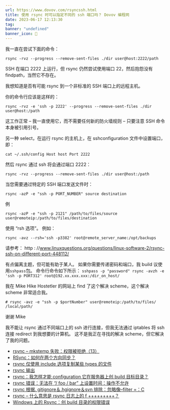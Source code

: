 ```yaml
---
url: https://www.dovov.com/rsyncssh.html
title: 使用 rsync 时可以指定不同的 ssh 端口吗？ Dovov 编程网
date: 2023-06-17 12:13:30
tag: 
banner: "undefined"
banner_icon: 🔖
---
```

我一直在尝试下面的命令：

```
rsync -rvz --progress --remove-sent-files ./dir user@host:2222/path

```

SSH 在端口 2222 上运行，但 rsync 仍然尝试使用端口 22，然后抱怨没有 findpath，当然它不存在。

我想知道是否有可能 rsync 到一个非标准的 SSH 端口上的远程主机。



你的命令行应该是这样的：

```
rsync -rvz -e 'ssh -p 2222' --progress --remove-sent-files ./dir user@host:/path

```

这工作正常 – 我一直使用它，而不需要任何新的防火墙规则 – 只要注意 SSH 命令本身被引用引号。

另一种 select，在运行 rsync 的主机上，在 sshconfiguration 文件中设置端口，即：

```
cat ~/.ssh/config Host host Port 2222

```

然后 rsync 通过 ssh 将会通过端口 2222：

```
rsync -rvz --progress --remove-sent-files ./dir user@host:/path

```

当您需要通过特定的 SSH 端口发送文件时：

```
rsync -azP -e "ssh -p PORT_NUMBER" source destination

```

例

```
rsync -azP -e "ssh -p 2121" /path/to/files/source user@remoteip:/path/to/files/destination

```

使用 “rsh 选项”。 例如：

```
rsync -avz --rsh='ssh -p3382' root@remote_server_name:/opt/backups

```

请参考： http : //www.linuxquestions.org/questions/linux-software-2/rsync-ssh-on-different-port-448112/

有点偏离主题，但可能有助于某人。 如果你需要传递密码和端口，我 build 议使用`sshpass`包。 命令行命令如下所示： `sshpass -p "password" rsync -avzh -e 'ssh -p PORT312' root@192.xx.xxx.xxx:/dir_on_host/`

我在 Mike Hike Hostetler 的网站上 find 了这个解决 scheme，这个解决 scheme 非常适合我。

```
# rsync -avz -e "ssh -p $portNumber" user@remoteip:/path/to/files/ /local/path/

```

谢谢 Mike

我不能让 rsync 通过不同端口上的 ssh 进行连接，但我无法通过 iptables 将 ssh 连接 redirect 到我想要的计算机。 这不是我正在寻找的解决 scheme，但它解决了我的问题。

*   [rsync – mkstemp 失败：权限被拒绝（13）](https://www.dovov.com/rsync-mkstemp13.html "rsync  –  mkstemp失败：权限被拒绝（13）")
*   [RSync：如何在两个方向同步？](https://www.dovov.com/rsync-6.html "RSync：如何在两个方向同步？")
*   [rsync 仅使用 include 选项复制某些 types 的文件](https://www.dovov.com/rsyncincludetypes.html "rsync仅使用include选项复制某些types的文件")
*   [rsync 输出](https://www.dovov.com/rsync-7.html "rsync输出")
*   [rsync：我怎样才能 configuration 它在服务器上创 build 目标目录？](https://www.dovov.com/rsyncconfigurationbuild.html "rsync：我怎样才能configuration它在服务器上创build目标目录？")
*   [rsync 错误：无法在 “/ foo / bar” 上设置时间：操作不允许](https://www.dovov.com/rsync-foo-bar.html "rsync错误：无法在“/ foo / bar”上设置时间：操作不允许")
*   [rsync 根据. gitignore＆.hgignore＆svn 排除：忽略像–filter =：C](https://www.dovov.com/rsync-gitignore-hgignoresvn-filter-c.html "rsync根据.gitignore＆.hgignore＆svn排除：忽略像–filter =：C")
*   [rsync – 什么意思是 rsync 日志上的 f +++++++++？](https://www.dovov.com/rsync-rsyncf.html "rsync  – 什么意思是rsync日志上的f +++++++++？")
*   [Windows 上的 Rsync：创 build 目录的权限错误](https://www.dovov.com/windowsrsyncbuild.html "Windows上的Rsync：创build目录的权限错误")